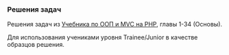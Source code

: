 ### Решения задач
Решения задач из [Учебника по ООП и MVC на PHP](http://code.mu/ru/php/book/oop/), главы 1-34 (Основы).

Для использования учениками уровня Trainee/Junior в качестве образцов решения.
